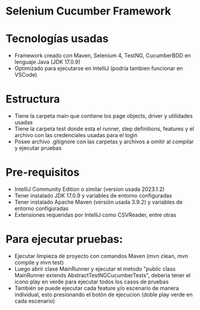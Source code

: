 # Selenium Cucumber Framework

# Tecnologías usadas
* Framework creado con Maven, Selenium 4, TestNG, CucumberBDD en lenguaje Java (JDK 17.0.9)
* Optimizado para ejecutarse en IntelliJ (podría tambien funcionar en VSCode)

# Estructura

* Tiene la carpeta main que contiene los page objects, driver y utilidades usadas
* Tiene la carpeta test donde esta el runner, step definitions, features y el archivo con las credenciales usadas para el login
* Posee archivo .gitignore con las carpetas y archivos a omitir al compilar y ejecutar pruebas

# Pre-requisitos
* IntelliJ Community Edition o similar (version usada 2023.1.2)
* Tener instalado JDK 17.0.9 y variables de entorno configuradas
* Tener instalado Apache Maven (versión usada 3.9.2) y variables de entorno configuradas
* Extensiones requeridas por IntelliJ como CSVReader, entre otras

# Para ejecutar pruebas:
* Ejecutar limpieza de proyecto con comandos Maven (mvn clean, mvn compile y mvn test)
* Luego abrir clase MainRunner y ejecutar el metodo "public class MainRunner extends AbstractTestNGCucumberTests", deberia tener el icono play en verde para ejecutar todos los casos de pruebas
* También se puede ejecutar cada feature y/o escenario de manera individual, esto presionando el botón de ejecucion (doble play verde en cada escenario)